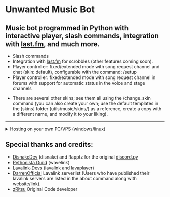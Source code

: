 # Unwanted Music Bot
## Music bot programmed in Python with interactive player, slash commands, integration with [last.fm](https://www.last.fm/), and much more.

- Slash commands
- Integration with [last.fm](https://www.last.fm/) for scrobbles (other features coming soon).
- Player controller: fixed/extended mode with song request channel and chat (skin: default), configurable with the command: /setup
- Player controller: fixed/extended mode with song request channel in forums with support for automatic status in the voice and stage channels

* There are several other skins; see them all using the /change_skin command (you can also create your own; use the default templates in the [skins] folder (utils/music/skins/) as a reference, create a copy with a different name, and modify it to your liking).

---

<details>
<summary>
Hosting on your own PC/VPS (windows/linux)
</summary>
<br>

### Requirements:

* Python 3.9, 3.10, or 3.11<br/>
[Download from the Microsoft Store](https://apps.microsoft.com/store/detail/9PJPW5LDXLZ5?hl=pt-br&gl=BR) (Recommended for Windows 10/11 users).<br/>
[Direct download from the official website](https://www.python.org/downloads/release/python-3117/) (Check this option when installing: **Add Python to the PATH**)
* [Git](https://git-scm.com/downloads) (Do not choose the portable version)

* [JDK 17](https://www.azul.com/downloads) or higher (Windows and Linux do not need to be installed, it is downloaded automatically)

`Note: This source requires at least 512MB of RAM and 1GHz of CPU to run normally (if you run Lavalink in the same instance as the bot, assuming the bot is private).`

### Start the bot (quick guide):

* Download this source as a [zip](https://github.com/Oyukihiro/Unwanted.git) and extract it (Or use the command below in the terminal/cmd and then open the folder):
```shell
git clone https://github.com/Oyukihiro/Unwanted.git
```
* Double-click the source_setup.sh file (or just setup if your Windows is not displaying file extensions) and wait.</br>
`If you are using Linux, use the command in the terminal:`
```shell
bash source_setup.sh
```
* A file named **example.env** will appear. Edit it and enter the bot's token in the appropriate field (you can also edit other things in this same file if you want to make specific adjustments to the bot).</br>

* Now, just open the source_start_win.bat file to start the bot if your system is Windows. If it's Linux, double-click start.sh (or, if you prefer, run the bot using the command below):
```shell
bash source_start.sh
```

### Notes:

* To update your bot, double-click update.sh (Windows). For Linux, use the command in the shell/terminal:
```shell
bash source_update.sh
```
`When updating, there's a chance that any manual changes you made will be lost (if it's not a fork of this source)...`<br/>

`Note: If you're running the source directly from a Windows machine (and have Git installed), just double-click the source_update.sh file.`
</details>

## Special thanks and credits:

* [DisnakeDev](https://github.com/DisnakeDev) (disnake) and Rapptz for the original [discord.py](https://github.com/Rapptz/discord.py)
* [Pythonista Guild](https://github.com/PythonistaGuild) (wavelink)
* [Lavalink-Devs](https://github.com/lavalink-devs) (lavalink and lavaplayer)
* [DarrenOfficial](https://lavalink-list.darrennathanael.com/) Lavalink serverlist (Users who have published their lavalink servers are listed in the about command along with website/link).
* [zRitsu](https://github.com/zRitsu/MuseHeart-MusicBot) Original Code developer
